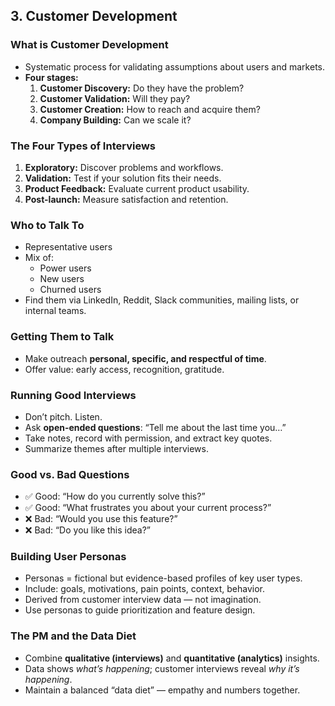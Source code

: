 ## 3. Customer Development

### What is Customer Development
- Systematic process for validating assumptions about users and markets.
- **Four stages:**
  1. **Customer Discovery:** Do they have the problem?
  2. **Customer Validation:** Will they pay?
  3. **Customer Creation:** How to reach and acquire them?
  4. **Company Building:** Can we scale it?

### The Four Types of Interviews
1. **Exploratory:** Discover problems and workflows.
2. **Validation:** Test if your solution fits their needs.
3. **Product Feedback:** Evaluate current product usability.
4. **Post-launch:** Measure satisfaction and retention.

### Who to Talk To
- Representative users
- Mix of:
  - Power users
  - New users
  - Churned users
- Find them via LinkedIn, Reddit, Slack communities, mailing lists, or internal teams.

### Getting Them to Talk
- Make outreach **personal, specific, and respectful of time**.
- Offer value: early access, recognition, gratitude.

### Running Good Interviews
- Don’t pitch. Listen.
- Ask **open-ended questions**: “Tell me about the last time you…”
- Take notes, record with permission, and extract key quotes.
- Summarize themes after multiple interviews.

### Good vs. Bad Questions
- ✅ Good: “How do you currently solve this?”
- ✅ Good: “What frustrates you about your current process?”
- ❌ Bad: “Would you use this feature?”
- ❌ Bad: “Do you like this idea?”

### Building User Personas
- Personas = fictional but evidence-based profiles of key user types.
- Include: goals, motivations, pain points, context, behavior.
- Derived from customer interview data — not imagination.
- Use personas to guide prioritization and feature design.

### The PM and the Data Diet
- Combine **qualitative (interviews)** and **quantitative (analytics)** insights.
- Data shows *what’s happening*; customer interviews reveal *why it’s happening*.
- Maintain a balanced “data diet” — empathy and numbers together.
